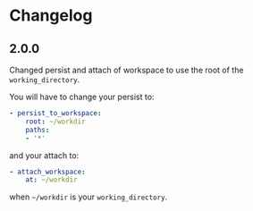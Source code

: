 # Changelog

## 2.0.0

Changed persist and attach of workspace to use the root of the `working_directory`.

You will have to change your persist to:
```yaml
- persist_to_workspace:
    root: ~/workdir
    paths:
    - '*'
```

and your attach to:
```yaml
- attach_workspace:
    at: ~/workdir
```

when `~/workdir` is your `working_directory`.
